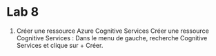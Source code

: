 # Lab 8
1. Créer une ressource Azure Cognitive Services
Créer une ressource Cognitive Services :
Dans le menu de gauche, recherche Cognitive Services et clique sur + Créer.
